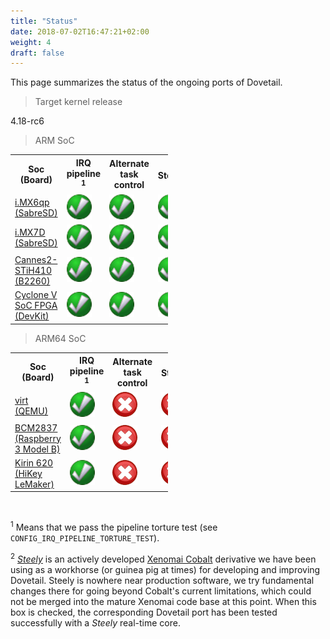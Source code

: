 ```yaml
---
title: "Status"
date: 2018-07-02T16:47:21+02:00
weight: 4
draft: false
---
```


This page summarizes the status of the ongoing ports of Dovetail.

> Target kernel release

4.18-rc6

> ARM SoC

<table class="status" style="width:50%">
  <col width="40%">
  <col width="20%">
  <col width="20%">
  <col width="20%">
  <tr>
    <th>Soc (Board)</th>
    <th>IRQ pipeline <sup>1</sup></th> 
    <th>Alternate task control</th>
    <th>Steely<sup>2</sup></th>
  </tr>
  <tr>
    <td align="left"><a href="https://www.nxp.com/support/developer-resources/hardware-development-tools/sabre-development-system/sabre-board-for-smart-devices-based-on-the-i.mx-6quadplus-applications-processors:RD-IMX6QP-SABRE" target="_blank">i.MX6qp (SabreSD)</a></td>
    <td><img src="/images/checked.png"></td> 
    <td><img src="/images/checked.png"></td>
    <td><img src="/images/checked.png"></td>
  </tr>
  <tr>
    <td align="left"><a href="https://www.nxp.com/support/developer-resources/hardware-development-tools/sabre-development-system/sabre-board-for-smart-devices-based-on-the-i.mx-7dual-applications-processors:MCIMX7SABRE" target="_blank">i.MX7D (SabreSD)</a></td>
    <td><img src="/images/checked.png"></td> 
    <td><img src="/images/checked.png"></td>
    <td><img src="/images/checked.png"></td>
  </tr>
  <tr>
    <td align="left"><a href="https://www.96boards.org/documentation/consumer/b2260/hardware-docs/" target="_blank">Cannes2-STiH410 (B2260)</a></td>
    <td><img src="/images/checked.png"></td> 
    <td><img src="/images/checked.png"></td>
    <td><img src="/images/checked.png"></td>
  </tr>
  <tr>
    <td align="left"><a href="https://www.altera.com/products/soc/portfolio/cyclone-v-soc/overview.html" target="_blank">Cyclone V SoC FPGA (DevKit)</a></td>
    <td><img src="/images/checked.png"></td> 
    <td><img src="/images/checked.png"></td>
    <td><img src="/images/checked.png"></td>
  </tr>
</table>

> ARM64 SoC

<table class="status" style="width:50%">
  <col width="40%">
  <col width="20%">
  <col width="20%">
  <col width="20%">
  <tr>
    <th>Soc (Board)</th>
    <th>IRQ pipeline <sup>1</sup></th> 
    <th>Alternate task control</th>
    <th>Steely<sup>2</sup></th>
  </tr>
  <tr>
    <td align="left"><a href="https://wiki.qemu.org/Documentation/Platforms/ARM#Generic_ARM_system_emulation_with_the_virt_machine" target="_blank">virt (QEMU)</a></td>
    <td><img src="/images/checked.png"></td> 
    <td><img src="/images/unchecked.png"></td>
    <td><img src="/images/unchecked.png"></td>
  </tr>
  <tr>
    <td align="left"><a href="https://www.raspberrypi.org/products/raspberry-pi-3-model-b/" target="_blank">BCM2837 (Raspberry 3 Model B)</a></td>
    <td><img src="/images/checked.png"></td> 
    <td><img src="/images/unchecked.png"></td>
    <td><img src="/images/unchecked.png"></td>
  </tr>
  <tr>
    <td align="left"><a href="https://www.96boards.org/product/hikey/" target="_blank">Kirin 620 (HiKey LeMaker)</a></td>
    <td><img src="/images/checked.png"></td> 
    <td><img src="/images/unchecked.png"></td>
    <td><img src="/images/unchecked.png"></td>
  </tr>
</table>

<br>

<sup>1</sup> Means that we pass the pipeline torture test (see
`CONFIG_IRQ_PIPELINE_TORTURE_TEST`).

<sup>2</sup> [_Steely_](https://lab.xenomai.org/linux-steely.git/) is
an actively developed [Xenomai
Cobalt](https://xenomai.org/gitlab/xenomai/) derivative we have been
using as a workhorse (or guinea pig at times) for developing and
improving Dovetail.  Steely is nowhere near production software, we
try fundamental changes there for going beyond Cobalt's current
limitations, which could not be merged into the mature Xenomai code
base at this point. When this box is checked, the corresponding
Dovetail port has been tested successfully with a _Steely_ real-time
core.
